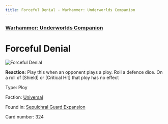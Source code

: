 ```yaml
---
title: Forceful Denial - Warhammer: Underworlds Companion
---
```


### [Warhammer: Underworlds Companion](https://guidokessels.github.io/wh-underworlds)

  

# Forceful Denial

![Forceful Denial](https://warhammerunderworlds.com/wp-content/uploads/sites/6/2017/12/324_ENG-Forceful-Denial.png)

<b>Reaction:</b> Play this when an opponent plays a ploy. Roll a defence dice. On a roll of [Shield] or [Critical Hit] that ploy has no effect

Type: Ploy

Faction: [Universal](https://guidokessels.github.io/wh-underworlds/factions/universal)

Found in: [Sepulchral Guard Expansion](https://guidokessels.github.io/wh-underworlds/locations/sepulchral-guard-expansion)

Card number: 324
